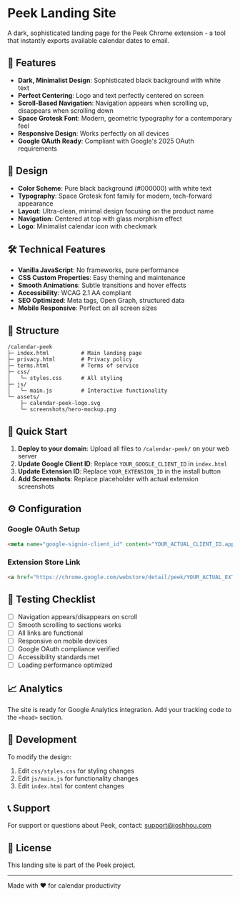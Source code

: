 # Peek Landing Site

A dark, sophisticated landing page for the Peek Chrome extension - a tool that instantly exports available calendar dates to email.

## 🚀 Features

- **Dark, Minimalist Design**: Sophisticated black background with white text
- **Perfect Centering**: Logo and text perfectly centered on screen
- **Scroll-Based Navigation**: Navigation appears when scrolling up, disappears when scrolling down
- **Space Grotesk Font**: Modern, geometric typography for a contemporary feel
- **Responsive Design**: Works perfectly on all devices
- **Google OAuth Ready**: Compliant with Google's 2025 OAuth requirements

## 🎨 Design

- **Color Scheme**: Pure black background (#000000) with white text
- **Typography**: Space Grotesk font family for modern, tech-forward appearance
- **Layout**: Ultra-clean, minimal design focusing on the product name
- **Navigation**: Centered at top with glass morphism effect
- **Logo**: Minimalist calendar icon with checkmark

## 🛠 Technical Features

- **Vanilla JavaScript**: No frameworks, pure performance
- **CSS Custom Properties**: Easy theming and maintenance
- **Smooth Animations**: Subtle transitions and hover effects
- **Accessibility**: WCAG 2.1 AA compliant
- **SEO Optimized**: Meta tags, Open Graph, structured data
- **Mobile Responsive**: Perfect on all screen sizes

## 📁 Structure

```
/calendar-peek
├─ index.html          # Main landing page
├─ privacy.html        # Privacy policy
├─ terms.html          # Terms of service
├─ css/
│   └─ styles.css      # All styling
├─ js/
│   └─ main.js         # Interactive functionality
└─ assets/
    ├─ calendar-peek-logo.svg
    └─ screenshots/hero-mockup.png
```

## 🚀 Quick Start

1. **Deploy to your domain**: Upload all files to `/calendar-peek/` on your web server
2. **Update Google Client ID**: Replace `YOUR_GOOGLE_CLIENT_ID` in `index.html`
3. **Update Extension ID**: Replace `YOUR_EXTENSION_ID` in the install button
4. **Add Screenshots**: Replace placeholder with actual extension screenshots

## ⚙️ Configuration

### Google OAuth Setup
```html
<meta name="google-signin-client_id" content="YOUR_ACTUAL_CLIENT_ID.apps.googleusercontent.com">
```

### Extension Store Link
```html
<a href="https://chrome.google.com/webstore/detail/peek/YOUR_ACTUAL_EXTENSION_ID">
```

## 🧪 Testing Checklist

- [ ] Navigation appears/disappears on scroll
- [ ] Smooth scrolling to sections works
- [ ] All links are functional
- [ ] Responsive on mobile devices
- [ ] Google OAuth compliance verified
- [ ] Accessibility standards met
- [ ] Loading performance optimized

## 📈 Analytics

The site is ready for Google Analytics integration. Add your tracking code to the `<head>` section.

## 🔧 Development

To modify the design:
1. Edit `css/styles.css` for styling changes
2. Edit `js/main.js` for functionality changes
3. Edit `index.html` for content changes

## 📞 Support

For support or questions about Peek, contact: support@joshhou.com

## 📄 License

This landing site is part of the Peek project.

---

Made with ❤️ for calendar productivity 